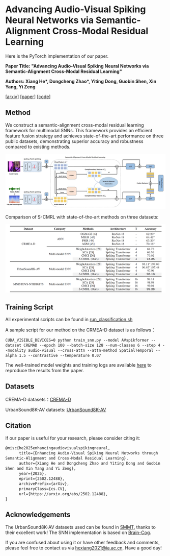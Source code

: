 # Advancing Audio-Visual Spiking Neural Networks via Semantic-Alignment  Cross-Modal Residual Learning
Here is the PyTorch implementation of our paper. 

**Paper Title: "Advancing Audio-Visual Spiking Neural Networks via Semantic-Alignment  Cross-Modal Residual Learning"**

**Authors: Xiang He\*, Dongcheng Zhao\*, Yiting Dong, Guobin Shen,  Xin Yang, Yi Zeng**

\[[arxiv](https://arxiv.org/abs/2502.12488)\] \[[paper]()\] \[[code](https://github.com/Brain-Cog-Lab/S-CMRL)\]



## Method

We construct a semantic-alignment cross-modal residual learning framework for multimodal SNNs. This framework provides an efficient feature fusion strategy and achieves state-of-the-art performance on three public datasets, demonstrating superior accuracy and robustness compared to existing methods. 

<img src="./figs/method.jpg" alt="method" style="zoom:80%;" />

Comparison of S-CMRL with state-of-the-art methods on three datasets:

<img src="./figs/results.jpg" alt="results" style="zoom:80%;" />



## Training Script

All experimental scripts can be found in [run_classification.sh](./SNN/run_classification.sh)

A sample script for our method on the CRMEA-D dataset is as follows：

```
CUDA_VISIBLE_DEVICES=0 python train_snn.py --model AVspikformer --dataset CREMAD --epoch 100 --batch-size 128 --num-classes 6 --step 4 --modality audio-visual --cross-attn --attn-method SpatialTemporal --alpha 1.5 --contrastive --temperature 0.07
```



The well-trained model weights and training logs are available [here]() to reproduce the results from the paper.



## Datasets

CREMA-D datasets：[CREMA-D](https://github.com/CheyneyComputerScience/CREMA-D)

UrbanSound8K-AV datasets: [UrbanSound8K-AV](https://github.com/Guo-Lingyue/SMMT)



## Citation
If our paper is useful for your research, please consider citing it:
```
@misc{he2025enhancingaudiovisualspikingneural,
      title={Enhancing Audio-Visual Spiking Neural Networks through Semantic-Alignment and Cross-Modal Residual Learning}, 
      author={Xiang He and Dongcheng Zhao and Yiting Dong and Guobin Shen and Xin Yang and Yi Zeng},
      year={2025},
      eprint={2502.12488},
      archivePrefix={arXiv},
      primaryClass={cs.CV},
      url={https://arxiv.org/abs/2502.12488}, 
}
```





## Acknowledgements

The UrbanSound8K-AV datasets used can be found in [SMMT](https://github.com/Guo-Lingyue/SMMT), thanks to their excellent work!  The SNN implementation is based on [Brain-Cog](https://github.com/BrainCog-X/Brain-Cog).  

If you are confused about using it or have other feedback and comments, please feel free to contact us via hexiang2021@ia.ac.cn. Have a good day!
